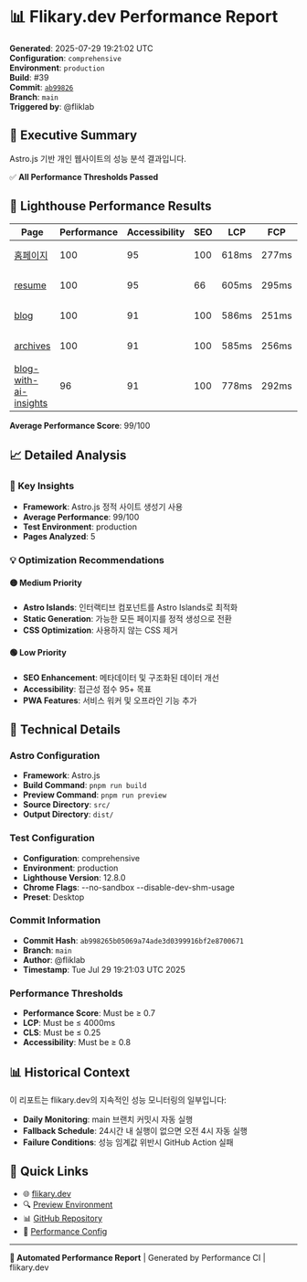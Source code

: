 # 📊 Flikary.dev Performance Report

**Generated**: 2025-07-29 19:21:02 UTC  
**Configuration**: `comprehensive`  
**Environment**: `production`  
**Build**: #39  
**Commit**: [`ab99826`](https://github.com/fliklab/flikary/commit/ab998265b05069a74ade3d0399916bf2e8700671)  
**Branch**: `main`  
**Triggered by**: @fliklab

## 🎯 Executive Summary

Astro.js 기반 개인 웹사이트의 성능 분석 결과입니다.

✅ **All Performance Thresholds Passed**

## 🧪 Lighthouse Performance Results

| Page | Performance | Accessibility | SEO | LCP | FCP | CLS | Status |
|------|-------------|---------------|-----|-----|-----|-----|--------|
| [홈페이지](https://flikary.dev/) | 100 | 95 | 100 | 618ms | 277ms | 0 | 🟢 Excellent |
| [resume](https://flikary.dev/resume) | 100 | 95 | 66 | 605ms | 295ms | 0.03 | 🟢 Excellent |
| [blog](https://flikary.dev/blog) | 100 | 91 | 100 | 586ms | 251ms | 0 | 🟢 Excellent |
| [archives](https://flikary.dev/archives) | 100 | 91 | 100 | 585ms | 256ms | 0 | 🟢 Excellent |
| [blog-with-ai-insights](https://flikary.dev/blog/blog-with-ai-insights) | 96 | 91 | 100 | 778ms | 292ms | 0.11 | 🟢 Excellent |

**Average Performance Score**: 99/100


## 📈 Detailed Analysis

### 🎯 Key Insights

- **Framework**: Astro.js 정적 사이트 생성기 사용
- **Average Performance**: 99/100
- **Test Environment**: production
- **Pages Analyzed**: 5

### 💡 Optimization Recommendations



#### 🟡 Medium Priority
- **Astro Islands**: 인터랙티브 컴포넌트를 Astro Islands로 최적화
- **Static Generation**: 가능한 모든 페이지를 정적 생성으로 전환
- **CSS Optimization**: 사용하지 않는 CSS 제거

#### 🟢 Low Priority
- **SEO Enhancement**: 메타데이터 및 구조화된 데이터 개선
- **Accessibility**: 접근성 점수 95+ 목표
- **PWA Features**: 서비스 워커 및 오프라인 기능 추가

## 🔧 Technical Details

### Astro Configuration
- **Framework**: Astro.js
- **Build Command**: `pnpm run build`
- **Preview Command**: `pnpm run preview`
- **Source Directory**: `src/`
- **Output Directory**: `dist/`

### Test Configuration
- **Configuration**: comprehensive
- **Environment**: production
- **Lighthouse Version**: 12.8.0
- **Chrome Flags**: --no-sandbox --disable-dev-shm-usage
- **Preset**: Desktop

### Commit Information
- **Commit Hash**: `ab998265b05069a74ade3d0399916bf2e8700671`
- **Branch**: `main`
- **Author**: @fliklab
- **Timestamp**: Tue Jul 29 19:21:03 UTC 2025

### Performance Thresholds
- **Performance Score**: Must be ≥ 0.7
- **LCP**: Must be ≤ 4000ms
- **CLS**: Must be ≤ 0.25
- **Accessibility**: Must be ≥ 0.8

## 📊 Historical Context

이 리포트는 flikary.dev의 지속적인 성능 모니터링의 일부입니다:

- **Daily Monitoring**: main 브랜치 커밋시 자동 실행
- **Fallback Schedule**: 24시간 내 실행이 없으면 오전 4시 자동 실행
- **Failure Conditions**: 성능 임계값 위반시 GitHub Action 실패

## 🔗 Quick Links

- 🌐 [flikary.dev](https://flikary.dev)
- 🔍 [Preview Environment](https://preview.flikary.dev)
- 📊 [GitHub Repository](https://github.com/fliklab/flikary)
- 🔧 [Performance Config](https://github.com/fliklab/flikary/blob/main/performance-config.json)

---

**🤖 Automated Performance Report** | Generated by Performance CI | flikary.dev
